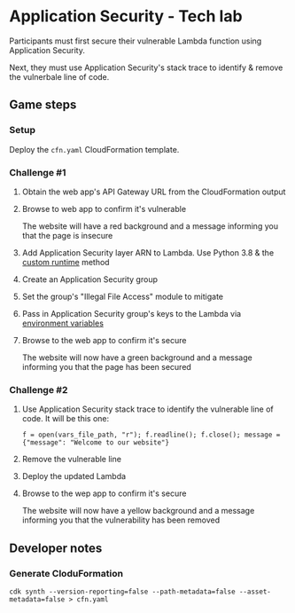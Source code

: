# Application Security - Tech lab

Participants must first secure their vulnerable Lambda function using Application Security. 

Next, they must use Application Security's stack trace to identify & remove the vulnerbale line of code.

## Game steps
### Setup

Deploy the `cfn.yaml` CloudFormation template.

### Challenge #1

1. Obtain the web app's API Gateway URL from the CloudFormation output 
2. Browse to web app to confirm it's vulnerable
   
    The website will have a red background and a message informing you that the page is insecure

3. Add Application Security layer ARN to Lambda. Use Python 3.8 & the [custom runtime](https://cloudone.trendmicro.com/docs/application-security/aws-lambda-with-custom-runtimes/) method
4. Create an Application Security group
5. Set the group's "Illegal File Access" module to mitigate
6. Pass in Application Security group's keys to the Lambda via [environment variables](https://cloudone.trendmicro.com/docs/application-security/environment-variables/)
7. Browse to the web app to confirm it's secure 

   The website will now have a green background and a message informing you that the page has been secured

### Challenge #2

1. Use Application Security stack trace to identify the vulnerable line of code. It will be this one:
   ```
   f = open(vars_file_path, "r"); f.readline(); f.close(); message = {"message": "Welcome to our website"}
   ```
2. Remove the vulnerable line
3. Deploy the updated Lambda
4. Browse to the wep app to confirm it's secure

    The website will now have a yellow background and a message informing you that the vulnerability has been removed

## Developer notes
### Generate CloduFormation

```
cdk synth --version-reporting=false --path-metadata=false --asset-metadata=false > cfn.yaml
```